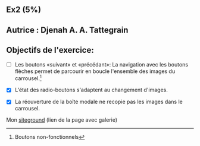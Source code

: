 ## Ex2 (5%)

## Autrice : Djenah A. A. Tattegrain

## Objectifs de l'exercice:

- [ ] Les boutons «suivant» et «précédant»: La navigation avec les boutons flèches permet de parcourir en boucle l'ensemble des images du carrousel.[^1]

- [x] L'état des radio-boutons s'adaptent au changement d'images.

- [x] La réouverture de la boîte modale ne recopie pas les images dans le carrousel.

Mon [siteground](https://cidweb42.sg-host.com/porte-ouverte-de-novembre/) (lien de la page avec galerie)

[^1]: Boutons non-fonctionnels